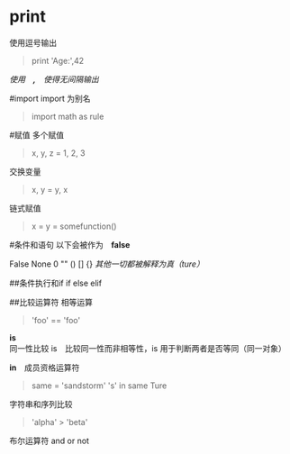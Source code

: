 # print
使用逗号输出
>print 'Age:',42

*使用　**,**　使得无间隔输出*

#import
import 为别名
>import math as rule   

#赋值
多个赋值
>x, y, z = 1, 2, 3

交换变量
>x, y = y, x

链式赋值
>x = y = somefunction() 

#条件和语句
以下会被作为　**false**

False None 0 "" () [] {}
*其他一切都被解释为真（ture）*

##条件执行和if
if
else
elif

##比较运算符
相等运算
> 'foo' == 'foo'

**is** 同一性比较
is　比较同一性而非相等性，is 用于判断两者是否等同（同一对象）

**in**　成员资格运算符
>same = 'sandstorm'
>'s' in same
>Ture

字符串和序列比较
> 'alpha' > 'beta'

布尔运算符
and
or
not
